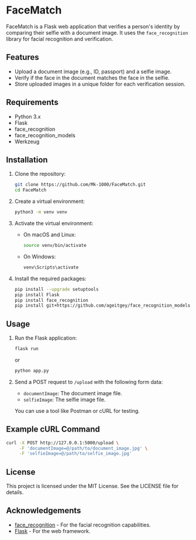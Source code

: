 # FaceMatch

FaceMatch is a Flask web application that verifies a person's identity by comparing their selfie with a document image. It uses the `face_recognition` library for facial recognition and verification.

## Features

- Upload a document image (e.g., ID, passport) and a selfie image.
- Verify if the face in the document matches the face in the selfie.
- Store uploaded images in a unique folder for each verification session.

## Requirements

- Python 3.x
- Flask
- face_recognition
- face_recognition_models
- Werkzeug

## Installation

1. Clone the repository:

   ```bash
   git clone https://github.com/Mk-1000/FaceMatch.git
   cd FaceMatch
   ```

2. Create a virtual environment:

   ```bash
   python3 -m venv venv
   ```

3. Activate the virtual environment:

   - On macOS and Linux:

     ```bash
     source venv/bin/activate
     ```

   - On Windows:

     ```bash
     venv\Scripts\activate
     ```

4. Install the required packages:

   ```bash
   pip install --upgrade setuptools
   pip install Flask
   pip install face_recognition
   pip install git+https://github.com/ageitgey/face_recognition_models
   ```

## Usage

1. Run the Flask application:

   ```bash
   flask run
   ```

   or 

   ```bash
   python app.py
   ```

2. Send a POST request to `/upload` with the following form data:

   - `documentImage`: The document image file.
   - `selfieImage`: The selfie image file.

   You can use a tool like Postman or cURL for testing.

## Example cURL Command

```bash
curl -X POST http://127.0.0.1:5000/upload \
     -F 'documentImage=@/path/to/document_image.jpg' \
     -F 'selfieImage=@/path/to/selfie_image.jpg'
```

## License

This project is licensed under the MIT License. See the LICENSE file for details.

## Acknowledgements

- [face_recognition](https://github.com/ageitgey/face_recognition) - For the facial recognition capabilities.
- [Flask](https://flask.palletsprojects.com/) - For the web framework.
```
